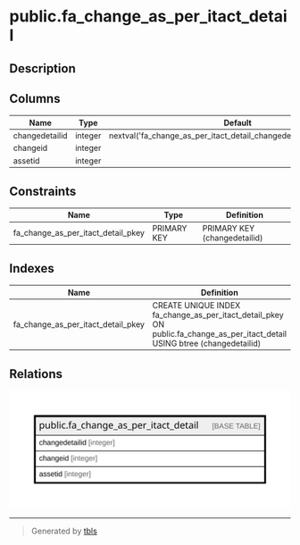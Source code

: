 # public.fa_change_as_per_itact_detail

## Description

## Columns

| Name | Type | Default | Nullable | Children | Parents | Comment |
| ---- | ---- | ------- | -------- | -------- | ------- | ------- |
| changedetailid | integer | nextval('fa_change_as_per_itact_detail_changedetailid_seq'::regclass) | false |  |  |  |
| changeid | integer |  | true |  |  |  |
| assetid | integer |  | true |  |  |  |

## Constraints

| Name | Type | Definition |
| ---- | ---- | ---------- |
| fa_change_as_per_itact_detail_pkey | PRIMARY KEY | PRIMARY KEY (changedetailid) |

## Indexes

| Name | Definition |
| ---- | ---------- |
| fa_change_as_per_itact_detail_pkey | CREATE UNIQUE INDEX fa_change_as_per_itact_detail_pkey ON public.fa_change_as_per_itact_detail USING btree (changedetailid) |

## Relations

![er](public.fa_change_as_per_itact_detail.svg)

---

> Generated by [tbls](https://github.com/k1LoW/tbls)
